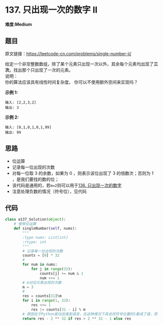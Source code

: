 # 137. 只出现一次的数字 II
**难度:Medium**
## 题目
原文链接：https://leetcode-cn.com/problems/single-number-ii/

给定一个非空整数数组，除了某个元素只出现一次以外，其余每个元素均出现了**三次**。找出那个只出现了一次的元素。  
说明：  
你的算法应该具有线性时间复杂度。 你可以不使用额外空间来实现吗？

**示例 1:**
```
输入: [2,2,3,2]
输出: 3
```
**示例 2:**
```
输入: [0,1,0,1,0,1,99]
输出: 99
```

## 思路
* 位运算
* 记录每一位出现的次数
* 对每一位取 3 的余数，如果为 0 ，则表示该位出现了 3 的倍数次；否则为 1 ，是我们要找的数的位；
* 该代码是通用的，若`m=2`则可以用于[136. 只出现一次的数字](https://github.com/czzbb/leetcode-python/blob/master/code/0136-%E5%8F%AA%E5%87%BA%E7%8E%B0%E4%B8%80%E6%AC%A1%E7%9A%84%E6%95%B0%E5%AD%97.md)
* 注意处理负数的情况（符号位），见代码
## 代码
```python
class a137_Solution(object):
    # 使用位运算
    def singleNumber(self, nums):
        """
        :type nums: List[int]
        :rtype: int
        """
        # 记录每一位出现的次数
        counts = [0] * 32
        #
        for num in nums:
            for j in range(32):
                counts[j] += num & 1
                num >>= 1
        # m对应元素出现的次数
        m = 3
        #
        res = counts[31]%m
        for i in range(1, 32):
            res <<= 1
            res |= counts[31 - i] % m
        # 原因在于Python是动态类型语言，在这种情况下其会将符号位置的1看成了值，而不是当作符号“负数”
        return res - 2 ** 32 if res > 2 ** 31 - 1 else res
```
